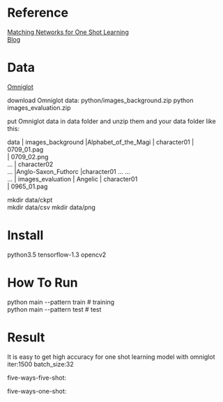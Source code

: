 
# Reference
[Matching Networks for One Shot Learning](https://arxiv.org/abs/1606.04080)  
[Blog](https://duanyzhi.github.io/One-Shot-Learning/)

# Data
[Omniglot](https://github.com/brendenlake/omniglot)

download Omniglot data: python/images_background.zip python images_evaluation.zip

put Omniglot data in data folder and unzip them and your data folder like this:

data
   | images_background
      |Alphabet_of_the_Magi
          | character01
             | 0709_01.pag    
             | 0709_02.png     
              ...
          | character02  
            ...
     |Anglo-Saxon_Futhorc
          |character01
             ...
          ...  
     ...
  | images_evaluation
      | Angelic
         | character01  
             | 0965_01.pag


mkdir data/ckpt  
mkdir data/csv
mkdir data/png


# Install
python3.5
tensorflow-1.3
opencv2

# How To Run
python main --pattern train     # training   
python main --pattern test      # test

# Result
It is easy to get high accuracy for one shot learning model with omniglot
iter:1500
batch_size:32

five-ways-five-shot:

five-ways-one-shot:
